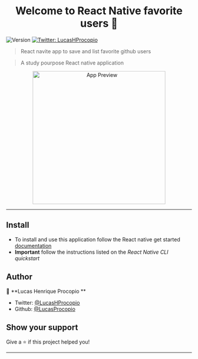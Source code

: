 <h1 align="center">Welcome to React Native favorite users 👋</h1>
<p>
  <img alt="Version" src="https://img.shields.io/badge/version-0.0.1-blue.svg?cacheSeconds=2592000" />
  <a href="https://twitter.com/LucasHProcopio  ">
    <img alt="Twitter: LucasHProcopio  " src="https://img.shields.io/twitter/follow/LucasHProcopio  .svg?style=social" target="_blank" />
  </a>
</p>

> React navite  app to save and list favorite github users

> A study pourpose React native application

<p style="text-align: center">
  <img alt="App Preview" src="public/fav_usrs.gif" width="360"/>
</p>

---

## Install

* To install and use this application follow the React native get started [documentation](https://facebook.github.io/react-native/docs/getting-started)
* **Important** follow the instructions listed on the _React Native CLI quickstart_

## Author

👤 **Lucas Henrique Procopio   **

* Twitter: [@LucasHProcopio  ](https://twitter.com/LucasHProcopio  )
* Github: [@LucasProcopio  ](https://github.com/LucasProcopio  )

## Show your support

Give a ⭐️ if this project helped you!

***

